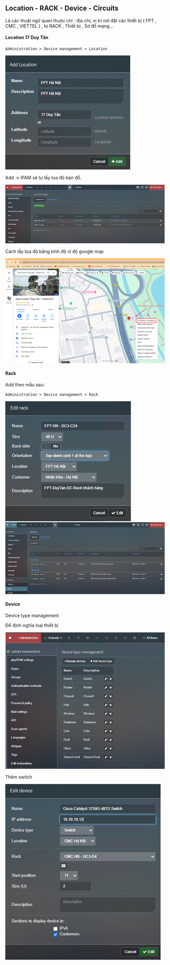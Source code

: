 ## Location - RACK - Device - Circuits

Là các thuật ngữ quen thuộc chỉ : địa chỉ, vị trí nơi đặt các thiết bị ( FPT , CMC , VIETTEL ) , tủ RACK , Thiết bị , Sơ đồ mạng...

#### Location 17 Duy Tân

    Administration > Device management > Location

  <img src="ipamimages/18.png">

Add -> IPAM sẽ tự lấy tọa độ bản đồ.

  <img src="ipamimages/19.png">

Cách lấy tọa độ bằng kinh độ vĩ độ google map

  <img src="ipamimages/23.png">

#### Rack

Add theo mẫu sau:

    Administration > Device management > Rack

  <img src="ipamimages/28.png">

  <img src="ipamimages/29.png">

#### Device

Device type management

Để định nghĩa loại thiết bị

  <img src="ipamimages/31.png">

Thêm switch

  <img src="ipamimages/30.png">
